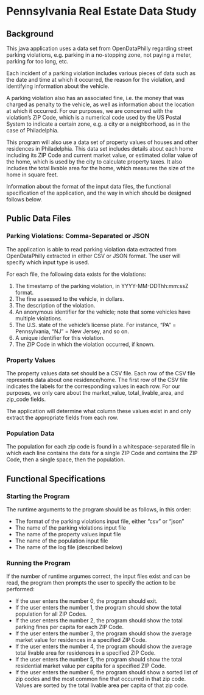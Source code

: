# Pennsylvania Real Estate Data Study

## Background
This java application uses a data set from OpenDataPhilly regarding street parking violations, e.g. parking in a no-stopping zone, not paying a meter, parking for too long, etc.

Each incident of a parking violation includes various pieces of data such as the date and time at which it occurred, the reason for the violation, and identifying information about the vehicle.

A parking violation also has an associated fine, i.e. the money that was charged as penalty to the vehicle, as well as information about the location at which it occurred. For our purposes, we are concerned with the violation’s ZIP Code, which is a numerical code used by the US Postal System to indicate a certain zone, e.g. a city or a neighborhood, as in the case of Philadelphia.

This program will also use a data set of property values of houses and other residences in Philadelphia. This data set includes details about each home including its ZIP Code and current market value, or estimated dollar value of the home, which is used by the city to calculate property taxes. It also includes the total livable area for the home, which measures the size of the home in square feet.

Information about the format of the input data files, the functional specification of the application, and the way in which should be designed follows below. 

## Public Data Files

### Parking Violations: Comma-Separated or JSON
The application is able to read parking violation data extracted from OpenDataPhilly extracted in either CSV or JSON format. The user will specify which input type is used.

For each file, the following data exists for the violations:
1. The timestamp of the parking violation, in YYYY-MM-DDThh:mm:ssZ format.
2. The fine assessed to the vehicle, in dollars.
3. The description of the violation.
4. An anonymous identifier for the vehicle; note that some vehicles have multiple violations.
5. The U.S. state of the vehicle’s license plate. For instance, “PA” = Pennsylvania, “NJ” = New Jersey, and so on.
6. A unique identifier for this violation.
7. The ZIP Code in which the violation occurred, if known.

### Property Values
The property values data set should be a CSV file. Each row of the CSV file represents data about one residence/home. The first row of the CSV file indicates the labels for the corresponding values in each row. For our purposes, we only care about the market_value, total_livable_area, and zip_code fields.

The application will determine what column these values exist in and only extract the appropriate fields from each row.

### Population Data
The population for each zip code is found in a whitespace-separated file in which each line contains the data for a single ZIP Code and contains the ZIP Code, then a single space, then the population.

## Functional Specifications
### Starting the Program
The runtime arguments to the program should be as follows, in this order:
- The format of the parking violations input file, either “csv” or “json”
- The name of the parking violations input file
- The name of the property values input file
- The name of the population input file
- The name of the log file (described below)
### Running the Program
If the number of runtime argumes correct, the input files exist and can be read, the program then prompts the user to specify the action to be performed:
- If the user enters the number 0, the program should exit.
- If the user enters the number 1, the program should show the total population for all ZIP Codes.
- If the user enters the number 2, the program should show the total parking fines per capita for each ZIP Code.
- If the user enters the number 3, the program should show the average market value for residences in a specified ZIP Code.
- If the user enters the number 4, the program should show the average total livable area for residences in a specified ZIP Code.
- If the user enters the number 5, the program should show the total residential market value per capita for a specified ZIP Code.
- If the user enters the number 6, the program should show a sorted list of zip codes and the
most common fine that occurred in that zip code. Values are sorted by the total livable area per
capita of that zip code.

